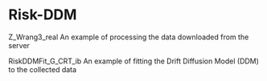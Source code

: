 # Risk-DDM

Z_Wrang3_real
An example of processing the data downloaded from the server

RiskDDMFit_G_CRT_ib
An example of fitting the Drift Diffusion Model (DDM) to the collected data
